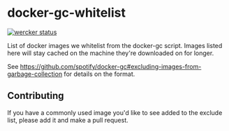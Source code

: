 # docker-gc-whitelist

[![wercker status](https://app.wercker.com/status/7f0335cb65caf7174e744605d960bd54/s/master "wercker status")](https://app.wercker.com/project/bykey/7f0335cb65caf7174e744605d960bd54)

List of docker images we whitelist from the docker-gc script.
Images listed here will stay cached on the machine they're downloaded on for
longer.

See
https://github.com/spotify/docker-gc#excluding-images-from-garbage-collection
for details on the format.

## Contributing

If you have a commonly used image you'd like to see added to the exclude list,
please add it and make a pull request.
